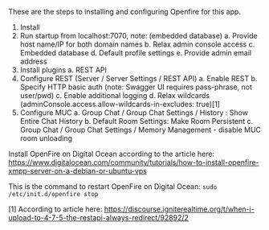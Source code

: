 These are the steps to installing and configuring Openfire for this app.

1. Install
2. Run startup from localhost:7070, note: (embedded database)
    a. Provide host name/IP for both domain names
    b. Relax admin console access
    c. Embedded database
    d. Default profile settings
    e. Provide admin email address
3. Install plugins
    a. REST API
4. Configure REST (Server / Server Settings / REST API)
    a. Enable REST
    b. Specify HTTP basic auth (note: Swagger UI requires pass-phrase, not user/pwd)
    c. Enable additional logging
    d. Relax wildcards (adminConsole.access.allow-wildcards-in-excludes: true)[1]
5. Configure MUC
    a. Group Chat / Group Chat Settings / History : Show Entire Chat History
    b. Default Room Settings: Make Room Persistent
    c. Group Chat / Group Chat Settings / Memory Management - disable MUC room unloading

Install OpenFire on Digital Ocean according to the article here:
https://www.digitalocean.com/community/tutorials/how-to-install-openfire-xmpp-server-on-a-debian-or-ubuntu-vps

This is the command to restart OpenFire on Digital Ocean:
`sudo /etc/init.d/openfire stop`

 [1] According to article here: https://discourse.igniterealtime.org/t/when-i-upload-to-4-7-5-the-restapi-always-redirect/92892/2   

 



    
